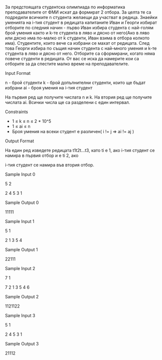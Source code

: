 За предстоящата студентска олимпиада по информатика преподавателите от ФМИ искат да формират 2 отбора. За целта те са подредили всичките n студента желаещи да участват в редица. Знаейки уменията на i-тия студент в редицата капитаните Иван и Георги избират отборите по следния начин - първо Иван избира студента с най-голям брой умения както и k-те студента в ляво и дясно от него(Ако в ляво или дясно има по-малко от k студенти, Иван взима в отбора колкото има). Студентите, които вече са избрани се махат от редицата. След това Георги избира по същия начин студента с най-много умения и k-те студента в ляво и дясно от него. Отборите са сформирани, когато няма повече студенти в редицата. От вас се иска да намерите кои са отборите за да спестите малко време на преподавателите.

Input Format

n - брой студенти
k - брой допълнителни студенти, които ще бъдат избрани
ai - броя умения на i-тия студент

На първия ред ще получите числата
n и k. На втория ред ще получите числата ai. Всички числа ще са разделени с един интервал.

Constraints
 - 1 ≤ k ≤ n ≤ 2 * 10^5
 - 1 ≤ ai ≤ n
 - Броя умения на всеки студент е различен( i != j => ai != aj )

Output Format

На един ред изведете редицата t1t2t...t3, като ti е 1, ако i-тия студент се намира в първия отбор и е ti 2, ако

i-тия студент се намира във втория отбор.

Sample Input 0

5 2

2 4 5 3 1

Sample Output 0

11111

Sample Input 1

5 1

2 1 3 5 4

Sample Output 1

22111

Sample Input 2

7 1

7 2 1 3 5 4 6

Sample Output 2

1121122

Sample Input 3

5 1

2 4 5 3 1

Sample Output 3

21112

